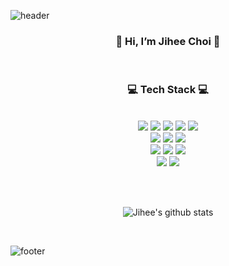 ![header](https://capsule-render.vercel.app/api?type=waving&&color=gradient&height=100&section=header&fontSize=90)

<!-- ### 👋 Hi there 👋 -->
<div align = "center">
<h3>👋 Hi, I’m Jihee Choi 👋</h3><br/>
</div>
<!--
**JIHEEE/JIHEEE** is a ✨ _special_ ✨ repository because its `README.md` (this file) appears on your GitHub profile.

Here are some ideas to get you started:

- 👋🔭🛠 I’m currently working on ...
- 🌱 I’m currently learning ...
- 👯 I’m looking to collaborate on ...
- 🤔 I’m looking for help with ...
- 💬 Ask me about ...
- 📫 How to reach me: ...
- 😄 Pronouns: ...
- ⚡ Fun fact: ...
- <hr> gray line
-->

<!-- ※ Tech stack ※ --> 
<div align=center> 
  <h3>💻 Tech Stack 💻</h3> <br>
  
  <img src="https://img.shields.io/badge/java-007396?style=for-the-badge&logo=java&logoColor=white"> 
  <img src="https://img.shields.io/badge/html5-E34F26?style=for-the-badge&logo=html5&logoColor=white"> 
  <img src="https://img.shields.io/badge/css-1572B6?style=for-the-badge&logo=css3&logoColor=white"> 
  <img src="https://img.shields.io/badge/javascript-F7DF1E?style=for-the-badge&logo=javascript&logoColor=black"> 
  <img src="https://img.shields.io/badge/jquery-0769AD?style=for-the-badge&logo=jquery&logoColor=white">
  <br>
  
  <img src="https://img.shields.io/badge/oracle-F80000?style=for-the-badge&logo=oracle&logoColor=white"> 
  <img src="https://img.shields.io/badge/mysql-4479A1?style=for-the-badge&logo=mysql&logoColor=white"> 
  <img src="https://img.shields.io/badge/mariaDB-003545?style=for-the-badge&logo=mariaDB&logoColor=white"> 
  <br>
  
  <img src="https://img.shields.io/badge/spring-6DB33F?style=for-the-badge&logo=spring&logoColor=white">   
  <img src="https://img.shields.io/badge/bootstrap-7952B3?style=for-the-badge&logo=bootstrap&logoColor=white">

  <!--
  <img src="https://img.shields.io/badge/linux-FCC624?style=for-the-badge&logo=linux&logoColor=black"> 
  <img src="https://img.shields.io/badge/amazonaws-232F3E?style=for-the-badge&logo=amazonaws&logoColor=white"> 
  -->  
  <img src="https://img.shields.io/badge/apache tomcat-F8DC75?style=for-the-badge&logo=apachetomcat&logoColor=white">
  <br>
  
  <img src="https://img.shields.io/badge/github-181717?style=for-the-badge&logo=github&logoColor=white">
  <img src="https://img.shields.io/badge/git-F05032?style=for-the-badge&logo=git&logoColor=white">
  <br>
</div>

<br><br>

<!-- ※ Github stats ※ -->
<div align=center>
  
  ![Jihee's github stats](https://github-readme-stats.vercel.app/api?username=JIHEEE&show_icons=true&theme=radical)
  <!--
  [![Top Langs](https://github-readme-stats.vercel.app/api/top-langs/?username=JIHEEE&layout=compact&theme=dracula)](https://github.com/JIHEEE)
  -->
  
</div>

<br>


<!-- ※ contact ※ -->
<!--
<div align=center>
  <a href="mailto:choij928@gmail.com">
  <img
  src="https://img.shields.io/badge/Gmail-d14836?style=flat-square&logo=Gmail&logoColor=white&link=mailto:choij928@gmail.com"
  style="height : auto; margin-left : 10px; margin-right : 10px;"/>
  </a>
</div>
-->
![footer](https://capsule-render.vercel.app/api?type=waving&&color=gradient&height=100&section=footer&fontSize=90)

